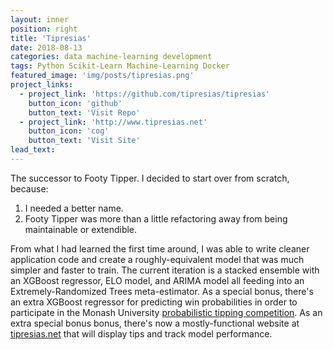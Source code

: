 ```yaml
---
layout: inner
position: right
title: 'Tipresias'
date: 2018-08-13
categories: data machine-learning development
tags: Python Scikit-Learn Machine-Learning Docker
featured_image: 'img/posts/tipresias.png'
project_links:
  - project_link: 'https://github.com/tipresias/tipresias'
    button_icon: 'github'
    button_text: 'Visit Repo'
  - project_link: 'http://www.tipresias.net'
    button_icon: 'cog'
    button_text: 'Visit Site'
lead_text:
---
```


The successor to Footy Tipper. I decided to start over from scratch, because:
1. I needed a better name.
2. Footy Tipper was more than a little refactoring away from being maintainable or extendible.

From what I had learned the first time around, I was able to write cleaner application code and create a roughly-equivalent model that was much simpler and faster to train. The current iteration is a stacked ensemble with an XGBoost regressor, ELO model, and ARIMA model all feeding into an Extremely-Randomized Trees meta-estimator. As a special bonus, there's an extra XGBoost regressor for predicting win probabilities in order to participate in the Monash University [probabilistic tipping competition](http://probabilistic-footy.monash.edu/~footy/about.shtml). As an extra special bonus bonus, there's now a mostly-functional website at [tipresias.net](tipresias.net) that will display tips and track model performance.